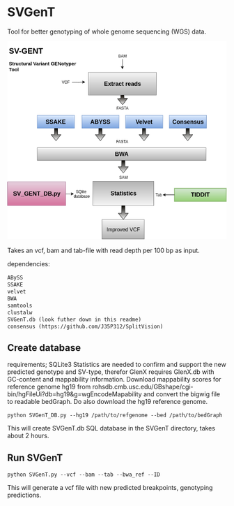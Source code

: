 # SVGenT
Tool for better genotyping of whole genome sequencing (WGS) data. 

![alt text](https://github.com/vborjesson/SVGenT/blob/master/SVGenT.png)

Takes an vcf, bam and tab-file with read depth per 100 bp as input. 

dependencies: 

```
ABySS
SSAKE
velvet
BWA
samtools
clustalw
SVGenT.db (look futher down in this readme)
consensus (https://github.com/J35P312/SplitVision) 
```

## Create database
requirements; SQLite3
Statistics are needed to confirm and support the new predicted genotype and SV-type, therefor GlenX requires GlenX.db with GC-content and mappability information. Download mappability scores for reference genome hg19 from rohsdb.cmb.usc.edu/GBshape/cgi-bin/hgFileUi?db=hg19&g=wgEncodeMapability and convert the bigwig file to readable bedGraph. Do also download the hg19 reference genome. 

```
python SVGenT_DB.py --hg19 /path/to/refgenome --bed /path/to/bedGraph
```
This will create SVGenT.db SQL database in the SVGenT directory, takes about 2 hours.

## Run SVGenT
```
python SVGenT.py --vcf --bam --tab --bwa_ref --ID
```
This will generate a vcf file with new predicted breakpoints, genotyping predictions.





